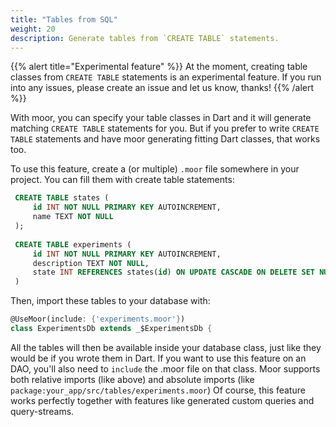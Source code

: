 ```yaml
---
title: "Tables from SQL"
weight: 20
description: Generate tables from `CREATE TABLE` statements.
---
```


{{% alert title="Experimental feature" %}}
At the moment, creating table classes from `CREATE TABLE` statements is an experimental feature.
If you run into any issues, please create an issue and let us know, thanks!
{{% /alert %}}

With moor, you can specify your table classes in Dart and it will generate matching
`CREATE TABLE` statements for you. But if you prefer to write `CREATE TABLE` statements and have
moor generating fitting Dart classes, that works too.

To use this feature, create a (or multiple) `.moor` file somewhere in your project. You can fill
them with create table statements:
```sql
 CREATE TABLE states ( 
     id INT NOT NULL PRIMARY KEY AUTOINCREMENT, 
     name TEXT NOT NULL 
 ); 
  
 CREATE TABLE experiments ( 
     id INT NOT NULL PRIMARY KEY AUTOINCREMENT, 
     description TEXT NOT NULL, 
     state INT REFERENCES states(id) ON UPDATE CASCADE ON DELETE SET NULL 
 ) 
```

Then, import these tables to your database with:
```dart
@UseMoor(include: {'experiments.moor'})
class ExperimentsDb extends _$ExperimentsDb {
```

All the tables will then be available inside your database class, just like they
would be if you wrote them in Dart. If you want to use this feature on an DAO,
you'll also need to `include` the .moor file on that class. Moor supports both
relative imports (like above) and absolute imports (like `package:your_app/src/tables/experiments.moor`)
Of course, this feature works perfectly together with features like generated
custom queries and query-streams.